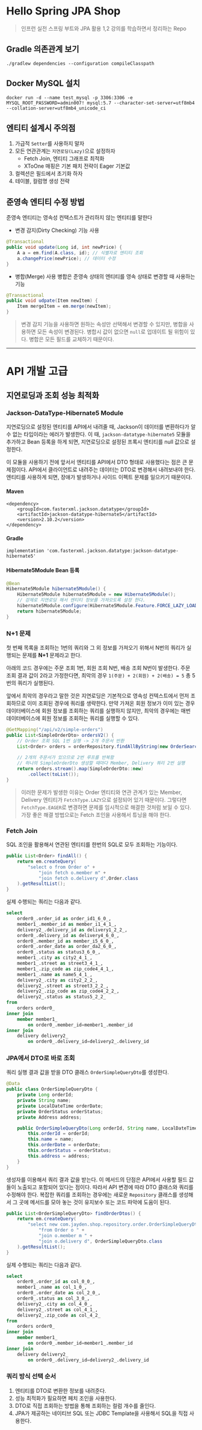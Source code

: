 # Hello Spring JPA Shop
> 인프런 실전 스프링 부트와 JPA 활용 1,2 강의를 학습하면서 정리하는 Repo

## Gradle 의존관계 보기
```
./gradlew dependencies --configuration compileClasspath
```

## Docker MySQL 설치
```
docker run -d --name test_mysql -p 3306:3306 -e MYSQL_ROOT_PASSWORD=admin007! mysql:5.7 --character-set-server=utf8mb4 --collation-server=utf8mb4_unicode_ci
```

## 엔티티 설계시 주의점
1. 가급적 <code>Setter</code>를 사용하지 말자
2. 모든 연관관계는 <code>지연로딩(Lazy)</code>으로 설정하자
    - Fetch Join, 엔티티 그래프로 최적화
    - XToOne 매핑은 기본 패치 전략이 Eager 기본값
3. 컬렉션은 필드에서 초기화 하자
4. 테이블, 컬럼명 생성 전략

## 준영속 엔티티 수정 방법
준영속 엔티티는 영속성 컨택스트가 관리하지 않는 엔티티를 말한다

- 변경 감지(Dirty Checking) 기능 사용
```java
@Transactional
public void update(Long id, int newPrice) {
    A a = em.find(A.class, id); // 식별자로 엔티티 조회
    a.changePrice(newPrice); // 데이터 수정
}
```

- 병합(Merge) 사용
병합은 준영속 상태의 엔티티를 영속 상태로 변경할 때 사용하는 기능
```java
@Transactional
public void udpate(Item newItem) {
    Item mergeItem = em.merge(newItem);
}
```

> 변경 감지 기능을 사용하면 원하는 속성만 선택해서 변경할 수 있지만, 병합을 사용하면 모든 속성이 변경된다.
병합시 값이 없으면 <code>null</code>로 업데이트 될 위험이 있다. 병합은 모든 필드를 교체하기 때문이다.

<hr/>

# API 개발 고급

## 지연로딩과 조회 성능 최적화

### Jackson-DataType-Hibernate5 Module
지연로딩으로 설정된 엔티티를 API에서 내려줄 때, Jackson이 데이터를 변환하다가 알 수 없는 타입이라는 에러가 발생한다. 이 때,
<code>jackson-datatype-hibernate5</code> 모듈을 추가하고 Bean 등록을 하게 되면, 지연로딩으로 설정된 프록시 엔티티를 null 값으로
설정한다.

이 모듈을 사용하기 전에 앞서서 엔티티를 API에서 DTO 형태로 사용했다는 점은 큰 문제점이다. API에서 클라이언트로 내려주는 
데이터는 DTO로 변경해서 내려보내야 한다. 엔티티를 사용하게 되면, 장애가 발생하거나 사이드 이펙트 문제를 일으키기 때문이다.

#### Maven
```
<dependency>
    <groupId>com.fasterxml.jackson.datatype</groupId>
    <artifactId>jackson-datatype-hibernate5</artifactId>
    <version>2.10.2</version>
</dependency>
```

#### Gradle
```
implementation 'com.fasterxml.jackson.datatype:jackson-datatype-hibernate5'
```

#### Hibernate5Module Bean 등록
```java
@Bean
Hibernate5Module hibernate5Module() {
    Hibernate5Module hibernate5Module = new Hibernate5Module();
    // 강제로 지연로딩 해서 엔티티 정보를 가져오도록 설정 한다.
    hibernate5Module.configure(Hibernate5Module.Feature.FORCE_LAZY_LOADING, true);
    return hibernate5Module;
}
```

### N+1 문제
첫 번째 목록을 조회하는 1번의 쿼리와 그 외 정보를 가져오기 위해서 N번의 쿼리가 실행되는 문제를 <b>N+1</b> 문제라고 한다.

아래의 코드 경우에는 주문 조회 1번, 회원 조회 N번, 배송 조회 N번이 발생한다. 주문 조회 결과 값이 2라고 가정한다면, 최악의 경우 <code>1(주문) + 2(회원) + 2(배송) = 5</code> 총 5번의 쿼리가 실행된다.

앞에서 최악의 경우라고 말한 것은 지연로딩은 기본적으로 영속성 컨텍스트에서 먼저 조회하므로 이미 조회된 경우에 쿼리를 생략한다. 만약 가져온 회원 정보가 이미 있는 경우 데이터베이스에 회원 정보를 조회하는 쿼리를 실행하지 않지만, 최악의 경우에는 매번 데이터베이스에 회원 정보를 조회하는 쿼리를 실행할 수 있다. 

```java
@GetMapping("/api/v2/simple-orders")
public List<SimpleOrderDto> ordersV2() {
    // Order 조회 SQL 1번 실행 -> 2개 주문서 반환
    List<Order> orders = orderRepository.findAllByString(new OrderSearch());
    
    // 2개의 주문서가 있으므로 2번 루프를 반복함
    // 하나의 SimpleOrderDto 생성할 때마다 Member, Delivery 쿼리 2번 실행
    return orders.stream().map(SimpleOrderDto::new)
        .collect(toList());
}
```

> 이러한 문제가 발생한 이유는 Order 엔티티와 연관 관계가 있는 Member, Delivery 엔티티가 <code>FetchType.LAZY</code>으로 설정되어 있기 때문이다. 그렇다면
<code>FetchType.EAGER</code>로 변경하면 문제를 임시적으로 해결한 것처럼 보일 수 있다. 가장 좋은 해결 방법으로는 Fetch 조인을 사용해서 튜닝을 해야 한다.

### Fetch Join
SQL 조인을 활용해서 연관된 엔티티를 한번의 SQL로 모두 조회하는 기능이다.

```java
public List<Order> findAll() {
    return em.createQuery(
        "select o from Order o" +
            "join fetch o.member m" +
            "join fetch o.delivery d",Order.class
    ).getResultList();
}
```

실제 수행되는 쿼리는 다음과 같다.

```sql
select
    order0_.order_id as order_id1_6_0_,
    member1_.member_id as member_i1_4_1_,
    delivery2_.delivery_id as delivery1_2_2_,
    order0_.delivery_id as delivery4_6_0_,
    order0_.member_id as member_i5_6_0_,
    order0_.order_date as order_da2_6_0_,
    order0_.status as status3_6_0_,
    member1_.city as city2_4_1_,
    member1_.street as street3_4_1_,
    member1_.zip_code as zip_code4_4_1_,
    member1_.name as name5_4_1_,
    delivery2_.city as city2_2_2_,
    delivery2_.street as street3_2_2_,
    delivery2_.zip_code as zip_code4_2_2_,
    delivery2_.status as status5_2_2_ 
from
    orders order0_ 
inner join
    member member1_ 
        on order0_.member_id=member1_.member_id 
inner join
    delivery delivery2_ 
        on order0_.delivery_id=delivery2_.delivery_id
```

### JPA에서 DTO로 바로 조회
쿼리 실행 결과 값을 받을 DTO 클래스 <code>OrderSimpleQueryDto</code>를 생성한다. 

```java
@Data
public class OrderSimpleQueryDto {
    private Long orderId;
    private String name;
    private LocalDateTime orderDate;
    private OrderStatus orderStatus;
    private Address address;

    public OrderSimpleQueryDto(Long orderId, String name, LocalDateTime orderDate, OrderStatus orderStatus, Address address) {
        this.orderId = orderId;
        this.name = name;
        this.orderDate = orderDate;
        this.orderStatus = orderStatus;
        this.address = address;
    }
}
```

생성자를 이용해서 쿼리 결과 값을 받는다. 이 메서드의 단점은 API에서 사용할 필드 값들이 노출되고 포함되어 있다는 점이다. 따라서 API 변경에 따라 DTO 클래스와 쿼리를 수정해야 한다. 복잡한 쿼리를 조회하는 경우에는 새로운 <code>Repository</code> 클래스를 생성해서 그 곳에 메서드를 모아 놓는 것이 유지보수 또는 코드 파악에 도움이 된다.

```java
public List<OrderSimpleQueryDto> findOrderDtos() {
    return em.createQuery(
        "select new com.jayden.shop.repository.order.OrderSimpleQueryDto(o.id, m.name, o.orderDate, o.status, d.address) " +
            "from Order o " +
            "join o.member m " +
            "join o.delivery d", OrderSimpleQueryDto.class
    ).getResultList();
}
```

실제 수행되는 쿼리는 다음과 같다.

```sql
select
    order0_.order_id as col_0_0_,
    member1_.name as col_1_0_,
    order0_.order_date as col_2_0_,
    order0_.status as col_3_0_,
    delivery2_.city as col_4_0_,
    delivery2_.street as col_4_1_,
    delivery2_.zip_code as col_4_2_ 
from
    orders order0_ 
inner join
    member member1_ 
        on order0_.member_id=member1_.member_id 
inner join
    delivery delivery2_ 
        on order0_.delivery_id=delivery2_.delivery_id
```

### 쿼리 방식 선택 순서
1. 엔티티를 DTO로 변환한 정보를 내려준다.
2. 성능 최적화가 필요하면 페치 조인을 사용한다.
3. DTO로 직접 조회하는 방법을 통해 조회하는 컬럼 개수를 줄인다.
4. JPA가 제공하는 네이티브 SQL 또는 JDBC Template을 사용해서 SQL을 직접 사용한다.